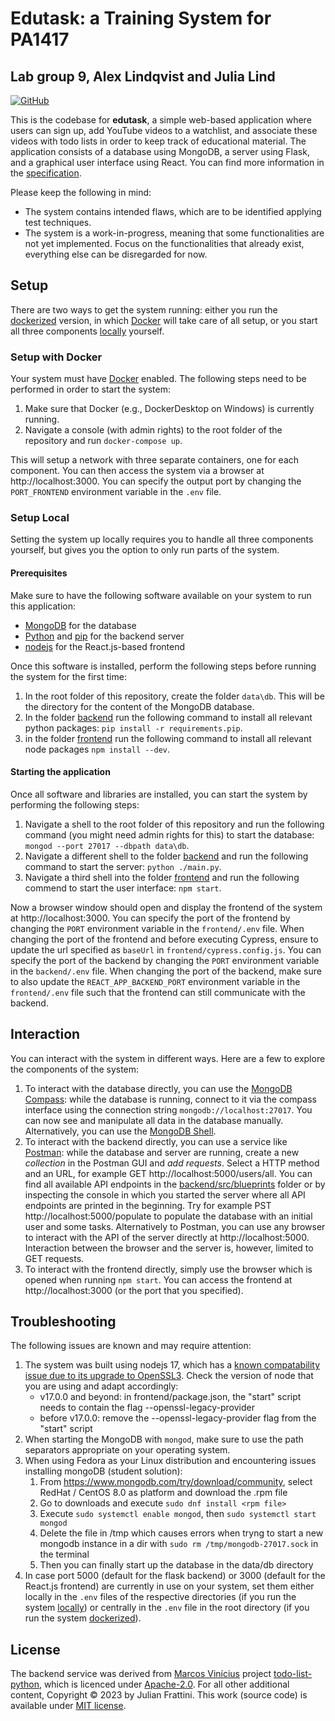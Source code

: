 # Edutask: a Training System for PA1417

## Lab group 9, Alex Lindqvist and Julia Lind

[![GitHub](https://img.shields.io/github/license/JulianFrattini/edutask)](./LICENSE)

This is the codebase for **edutask**, a simple web-based application where users can sign up, add YouTube videos to a watchlist, and associate these videos with todo lists in order to keep track of educational material. 
The application consists of a database using MongoDB, a server using Flask, and a graphical user interface using React. 
You can find more information in the [specification](./documentation/edutask-specification.pdf).

Please keep the following in mind:

* The system contains intended flaws, which are to be identified applying test techniques.
* The system is a work-in-progress, meaning that some functionalities are not yet implemented. Focus on the functionalities that already exist, everything else can be disregarded for now.

## Setup

There are two ways to get the system running:
either you run the [dockerized](#setup-with-docker) version, in which [Docker](https://www.docker.com/) will take care of all setup, or you start all three components [locally](#setup-local) yourself.

### Setup with Docker

Your system must have [Docker](https://www.docker.com/get-started/) enabled.
The following steps need to be performed in order to start the system:

1. Make sure that Docker (e.g., DockerDesktop on Windows) is currently running.
2. Navigate a console (with admin rights) to the root folder of the repository and run `docker-compose up`.

This will setup a network with three separate containers, one for each component. 
You can then access the system via a browser at http://localhost:3000.
You can specify the output port by changing the `PORT_FRONTEND` environment variable in the `.env` file.

### Setup Local

Setting the system up locally requires you to handle all three components yourself, but gives you the option to only run parts of the system.

#### Prerequisites

Make sure to have the following software available on your system to run this application:

* [MongoDB](https://www.mongodb.com/try/download/community) for the database
* [Python](https://www.python.org/downloads/) and [pip](https://pypi.org/project/pip/) for the backend server
* [nodejs](https://nodejs.org/en/download/) for the React.js-based frontend

Once this software is installed, perform the following steps before running the system for the first time:

1. In the root folder of this repository, create the folder `data\db`. This will be the directory for the content of the MongoDB database.
2. In the folder [backend](./backend/) run the following command to install all relevant python packages: `pip install -r requirements.pip`.
3. in the folder [frontend](./frontend/) run the following command to install all relevant node packages `npm install --dev`.

#### Starting the application

Once all software and libraries are installed, you can start the system by performing the following steps:

1. Navigate a shell to the root folder of this repository and run the following command (you might need admin rights for this) to start the database: `mongod --port 27017 --dbpath data\db`.
2. Navigate a different shell to the folder [backend](./backend/) and run the following command to start the server: `python ./main.py`.
3. Navigate a third shell into the folder [frontend](./frontend/) and run the following commend to start the user interface: `npm start`.

Now a browser window should open and display the frontend of the system at http://localhost:3000.
You can specify the port of the frontend by changing the `PORT` environment variable in the `frontend/.env` file.
When changing the port of the frontend and before executing Cypress, ensure to update the url specified as `baseUrl` in `frontend/cypress.config.js`.
You can specify the port of the backend by changing the `PORT` environment variable in the `backend/.env` file.
When changing the port of the backend, make sure to also update the `REACT_APP_BACKEND_PORT` environment variable in the `frontend/.env` file such that the frontend can still communicate with the backend.

## Interaction

You can interact with the system in different ways. Here are a few to explore the components of the system:

1. To interact with the database directly, you can use the [MongoDB Compass](https://www.mongodb.com/try/download/compass): while the database is running, connect to it via the compass interface using the connection string `mongodb://localhost:27017`. You can now see and manipulate all data in the database manually. Alternatively, you can use the [MongoDB Shell](https://www.mongodb.com/try/download/shell).
2. To interact with the backend directly, you can use a service like [Postman](https://www.postman.com/downloads/): while the database and server are running, create a new *collection* in the Postman GUI and *add requests*. Select a HTTP method and an URL, for example GET http://localhost:5000/users/all. You can find all available API endpoints in the [backend/src/blueprints](./backend/src/blueprints/) folder or by inspecting the console in which you started the server where all API endpoints are printed in the beginning. Try for example PST http://localhost:5000/populate to populate the database with an initial user and some tasks. Alternatively to Postman, you can use any browser to interact with the API of the server directly at http://localhost:5000. Interaction between the browser and the server is, however, limited to GET requests.
3. To interact with the frontend directly, simply use the browser which is opened when running `npm start`. You can access the frontend at http://localhost:3000 (or the port that you specified).

## Troubleshooting

The following issues are known and may require attention:

1. The system was built using nodejs 17, which has a [known compatability issue due to its upgrade to OpenSSL3](https://github.com/webpack/webpack/issues/14532#issuecomment-947807590). Check the version of node that you are using and adapt accordingly:
    * v17.0.0 and beyond: in frontend/package.json, the "start" script needs to contain the flag --openssl-legacy-provider 
    * before v17.0.0: remove the --openssl-legacy-provider flag from the "start" script
2. When starting the MongoDB with `mongod`, make sure to use the path separators appropriate on your operating system.
3. When using Fedora as your Linux distribution and encountering issues installing mongoDB (student solution): 
    1. From https://www.mongodb.com/try/download/community, select RedHat / CentOS 8.0 as platform and download the .rpm file
    2. Go to downloads and execute `sudo dnf install <rpm file>`
    3. Execute `sudo systemctl enable mongod`, then `sudo systemctl start mongod`
    4. Delete the file in /tmp which causes errors when tryng to start a new mongodb instance in a dir with `sudo rm /tmp/mongodb-27017.sock` in the terminal
    5. Then you can finally start up the database in the data/db directory
4. In case port 5000 (default for the flask backend) or 3000 (default for the React.js frontend) are currently in use on your system, set them either locally in the `.env` files of the respective directories (if you run the system [locally](#setup-local)) or centrally in the `.env` file in the root directory (if you run the system [dockerized](#setup-with-docker)).

## License

The backend service was derived from [Marcos Vinícius](https://github.com/marcosvbras) project [todo-list-python](https://github.com/marcosvbras/todo-list-python), which is licenced under [Apache-2.0](https://github.com/marcosvbras/todo-list-python?tab=Apache-2.0-1-ov-file#readme).
For all other additional content, Copyright © 2023 by Julian Frattini. 
This work (source code) is available under [MIT license](./LICENSE).
